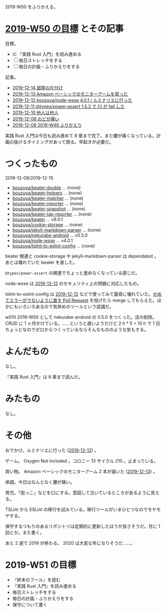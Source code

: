 2019-W50 をふりかえる。

# [2019-W50 の目標][2019-12-08] とその記事

目標。

- ☑ 『実践 Rust 入門』を読み進める
- ☐ 毎日ストレッチをする
- ☐ 毎日の計画・ふりかえりをする

記事。

- [2019-12-14 部屋の片付け][2019-12-14]
- [2019-12-13 Amazon ベーシックのモニターアームを買った][2019-12-13]
- [2019-12-12 bouzuya/node-wsse 4.0.1 / ルミナリエに行った][2019-12-12]
- [2019-12-11 @types/power-assert 1.5.2 で CI が fail した][2019-12-11]
- [2019-12-10 他人は他人][2019-12-10]
- [2019-12-09 のどが痛い][2019-12-09]
- [2019-12-08 2019-W49 ふりかえり][2019-12-08]

実践 Rust 入門は今日も読み進めて 8 章まで完了。また腰が痛くなっている。計画の抜けるタイミングがあって困る。早起きが必要だ。

# つくったもの

2019-12-09/2019-12-15

- [bouzuya/beater-double][] ... (none)
- [bouzuya/beater-helpers][] ... (none)
- [bouzuya/beater-matcher][] ... (none)
- [bouzuya/beater-reporter][] ... (none)
- [bouzuya/beater-snapshot][] ... (none)
- [bouzuya/beater-tap-reporter][] ... (none)
- [bouzuya/beater][] ... v8.0.1
- [bouzuya/cookie-storage][] ... (none)
- [bouzuya/jekyll-markdown-parser][] ... (none)
- [bouzuya/nekurabe-android][] ... v0.5.0
- [bouzuya/node-wsse][] ... v4.0.1
- [bouzuya/tslint-to-eslint-config][] ... (none)

beater 関連と cookie-storage や jekyll-markdown-parser は dependabot 。あとは壊れていた beater を直した。

`@types/power-assert` の関連でちょっと進めなくなっている感じだ。

node-wsse は [2019-12-12][] のセキュリティ上の問題に対応したもの。

tslint-to-eslint-config は [2019-12-12][] などで使ってみて露骨に壊れていた。[せめてエラーがでないように直す Pull Request](https://github.com/typescript-eslint/tslint-to-eslint-config/pull/281) を投げたら merge してもらえた。ほかにもいろいろあるので気休めのツールという認識だ。

w010 2019-W50 として nekurabe-android の 0.5.0 をつくった。店の削除。 CRUD に 1 ヶ月かけている。……というと遅いようだけど 2 h * 5 = 10 h で 1 日ちょっとなのでゼロからつくっているならそんなもののような気もする。

# よんだもの

なし。

『実践 Rust 入門』は 8 章まで読んだ。

# みたもの

なし。

# その他

おでかけ。ルミナリエに行った ([2019-12-12][]) 。

ゲーム。 Oxygen Not Included 。コロニー 13 サイクル 210 。止まっている。

買い物。 Amazon ベーシックのモニターアーム 2 本が届いた ([2019-12-13][]) 。

体調。今日はなんとなく腰が痛い。

育児。「抱っこ」などを口にする。意図して泣いているところがあるように見える。

TSLint から ESLint の移行を試みている。移行ツールがいまひとつなのでモヤモヤする。

保守するつもりのあるリポジトリは定期的に更新したほうが良さそうだ。月に 1 回とか。また書く。

あと 2 週で 2019 が終わる。 2020 は大変な年になりそうだ……。

# 2019-W51 の目標

- 『終末のフール』を読む
- 『実践 Rust 入門』を読み進める
- 毎日ストレッチをする
- 毎日の計画・ふりかえりをする
- 保守について書く

[2019-12-08]: https://blog.bouzuya.net/2019/12/08/
[2019-12-09]: https://blog.bouzuya.net/2019/12/09/
[2019-12-10]: https://blog.bouzuya.net/2019/12/10/
[2019-12-11]: https://blog.bouzuya.net/2019/12/11/
[2019-12-12]: https://blog.bouzuya.net/2019/12/12/
[2019-12-13]: https://blog.bouzuya.net/2019/12/13/
[2019-12-14]: https://blog.bouzuya.net/2019/12/14/
[bouzuya/beater-double]: https://github.com/bouzuya/beater-double
[bouzuya/beater-helpers]: https://github.com/bouzuya/beater-helpers
[bouzuya/beater-matcher]: https://github.com/bouzuya/beater-matcher
[bouzuya/beater-reporter]: https://github.com/bouzuya/beater-reporter
[bouzuya/beater-snapshot]: https://github.com/bouzuya/beater-snapshot
[bouzuya/beater-tap-reporter]: https://github.com/bouzuya/beater-tap-reporter
[bouzuya/beater]: https://github.com/bouzuya/beater
[bouzuya/cookie-storage]: https://github.com/bouzuya/cookie-storage
[bouzuya/jekyll-markdown-parser]: https://github.com/bouzuya/jekyll-markdown-parser
[bouzuya/nekurabe-android]: https://github.com/bouzuya/nekurabe-android
[bouzuya/node-wsse]: https://github.com/bouzuya/node-wsse
[bouzuya/tslint-to-eslint-config]: https://github.com/bouzuya/tslint-to-eslint-config

